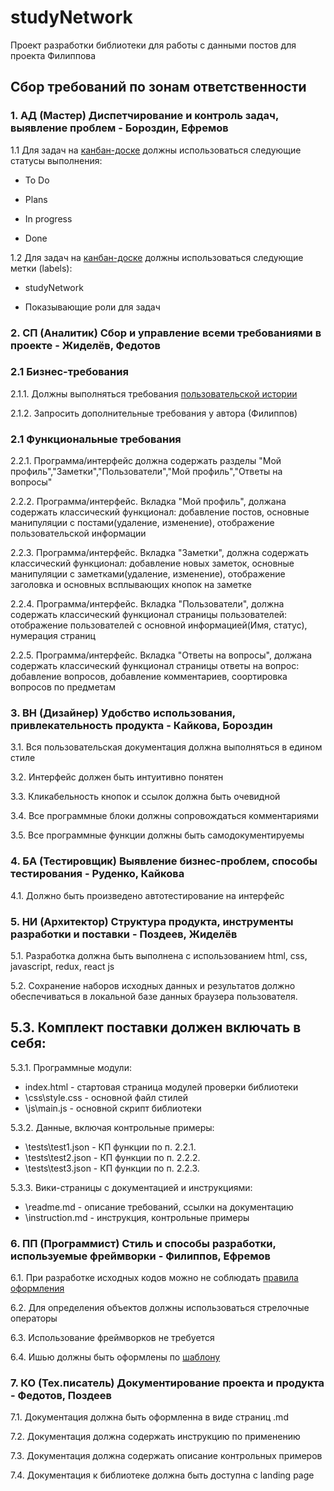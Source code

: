 # studyNetwork

Проект разработки библиотеки для работы с данными постов для проекта Филиппова

## Сбор требований по зонам ответственности

### 1. АД (Мастер) Диспетчирование и контроль задач, выявление проблем - Бороздин, Ефремов

1.1 Для задач на [канбан-доске](https://github.com/monpase007/Praktika/projects/1) должны использоваться следующие статусы выполнения:

* To Do

* Plans

* In progress

* Done

1.2 Для задач на [канбан-доске](https://github.com/monpase007/Praktika/projects/1) должны использоваться следующие метки (labels):

* studyNetwork

* Показывающие роли для задач

### 2. СП (Аналитик) Сбор и управление всеми требованиями в проекте - Жиделёв, Федотов

### 2.1 Бизнес-требования

2.1.1. Должны выполняться требования [пользовательской истории]()

2.1.2. Запросить дополнительные требования у автора (Филиппов)

### 2.1 Функциональные требования

2.2.1. Программа/интерфейс должна содержать разделы "Мой профиль","Заметки","Пользователи","Мой профиль","Ответы на вопросы"

2.2.2. Программа/интерфейс. Вкладка "Мой профиль", должана содержать классический функционал: добавление постов, основные манипуляции с постами(удаление, изменение), отображение пользовательской информации

2.2.3. Программа/интерфейс. Вкладка "Заметки", должна содержать классический функционал: добавление новых заметок, основные манипуляции с заметками(удаление, изменение), отображение заголовка и основных всплывающих кнопок на заметке

2.2.4. Программа/интерфейс.  Вкладка "Пользователи", должна содержать классический функционал страницы пользователей: отображение пользователей с основной информацией(Имя, статус), нумерация страниц

2.2.5. Программа/интерфейс. Вкладка "Ответы на вопросы", должана содержать классический функционал страницы ответы на вопрос: добавление вопросов, добавление комментариев, соортировка вопросов по предметам 

### 3. ВН (Дизайнер) Удобство использования, привлекательность продукта - Кайкова, Бороздин 

3.1. Вся пользовательская документация должна выполняться в едином стиле

3.2. Интерфейс должен быть интуитивно понятен

3.3. Кликабельность кнопок и ссылок должна быть очевидной

3.4. Все программные блоки должны сопровождаться комментариями

3.5. Все программные функции должны быть самодокументируемы

### 4. БА (Тестировщик) Выявление бизнес-проблем, способы тестирования - Руденко, Кайкова

4.1. Должно быть произведено автотестирование на интерфейс

### 5. НИ (Архитектор) Структура продукта, инструменты разработки и поставки - Поздеев, Жиделёв

5.1. Разработка должна быть выполнена с использованием html, css, javascript, redux, react js

5.2. Сохранение наборов исходных данных и результатов должно обеспечиваться в локальной базе данных браузера пользователя.

## 5.3. Комплект поставки должен включать в себя:

5.3.1. Программные модули:

* index.html - стартовая страница модулей проверки библиотеки
* \css\style.css - основной файл стилей
* \js\main.js - основной скрипт библиотеки 

5.3.2. Данные, включая контрольные примеры:

* \tests\test1.json - КП функции по п. 2.2.1.
* \tests\test2.json - КП функции по п. 2.2.2.
* \tests\test3.json - КП функции по п. 2.2.3.

5.3.3. Вики-страницы с документацией и инструкциями:

* \readme.md - описание требований, ссылки на документацию
* \instruction.md - инструкция, контрольные примеры

### 6. ПП (Программист) Стиль и способы разработки, используемые фреймворки - Филиппов, Ефремов

6.1. При разработке исходных кодов можно не соблюдать [правила оформления](https://learn.javascript.ru/coding-style)

6.2. Для определения объектов должны использоваться стрелочные операторы

6.3. Использование фреймворков не требуется

6.4. Ишью должны быть оформлены по [шаблону](https://github.com/monpase007/Praktika/wiki/%D0%A8%D0%B0%D0%B1%D0%BB%D0%BE%D0%BD-%D0%B8%D1%88%D1%8C%D1%8E)

### 7. КО (Тех.писатель) Документирование проекта и продукта - Федотов, Поздеев

7.1. Документация должна быть оформленна в виде страниц .md

7.2. Документация должна содержать инструкцию по применению

7.3. Документация должна содержать описание контрольных примеров

7.4. Документация к библиотеке должна быть доступна с landing page
